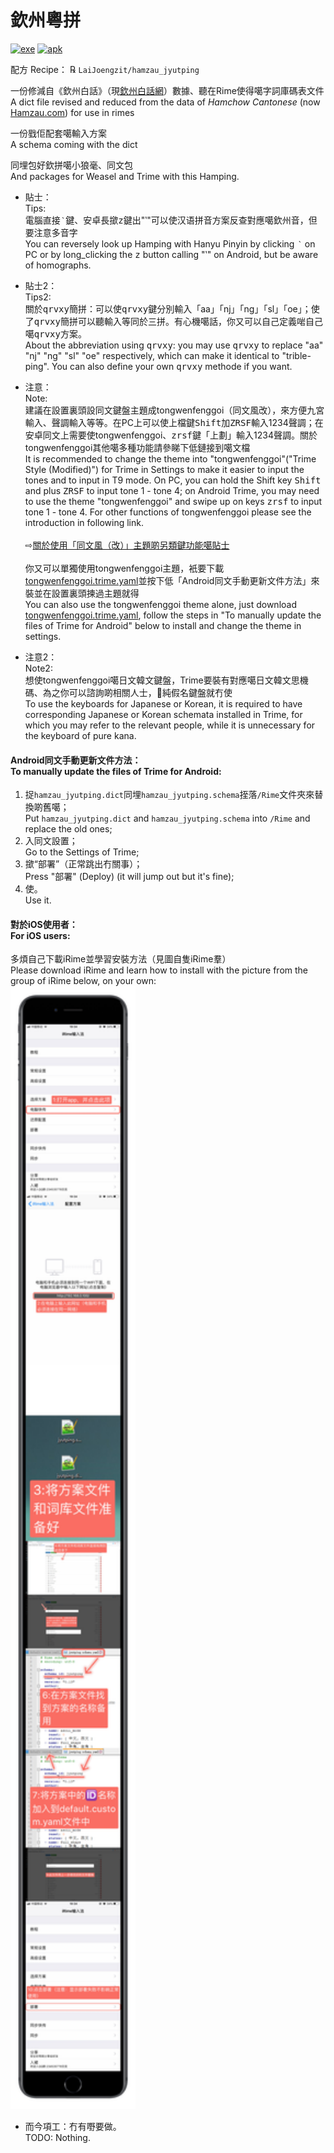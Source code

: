 # 欽州粵拼

[![exe](https://img.shields.io/badge/exe%E4%B8%8B%E8%BC%89-windows-blue?style=for-the-badge&logo=windows)](https://github.com/LaiJoengzit/hamzau_jyutping/releases/download/2.0/HamzaujyutpingforPC.exe)
[![apk](https://img.shields.io/badge/apk%E4%B8%8B%E8%BC%89-Android-brightgreen?style=for-the-badge&logo=android)](https://github.com/LaiJoengzit/hamzau_jyutping/releases/download/2.0/HamzaujyutpingforAndroid.apk)

配方 Recipe： ℞ `LaiJoengzit/hamzau_jyutping`

一份修減自《欽州白話》（現[欽州白話網](https://hamzau.com/)）數據、聽在Rime使得噶字詞庫碼表文件<br>
A dict file revised and reduced from the data of *Hamchow Cantonese* (now [Hamzau.com](https://hamzau.com/)) for use in rimes

一份戥佢配套噶輸入方案<br>
A schema coming with the dict

同埋包好欽拼噶小狼毫、同文包<br>
And packages for Weasel and Trime with this Hamping. 

- 貼士：<br>
Tips: <br>
電腦直接<kbd>‵</kbd>鍵、安卓長撳<kbd>z</kbd>鍵出"‵"可以使汉语拼音方案反查對應噶欽州音，但要注意多音字<br>
You can reversely look up Hamping with Hanyu Pinyin by clicking <kbd>‵</kbd> on PC or by long_clicking the <kbd>z</kbd> button calling "‵" on Android, but be aware of homographs. 

- 貼士2：<br>
Tips2: <br>
關於<kbd>q</kbd><kbd>r</kbd><kbd>v</kbd><kbd>x</kbd><kbd>y</kbd>簡拼：可以使<kbd>q</kbd><kbd>r</kbd><kbd>v</kbd><kbd>x</kbd><kbd>y</kbd>鍵分別輸入「aa」「nj」「ng」「sl」「oe」；使了<kbd>q</kbd><kbd>r</kbd><kbd>v</kbd><kbd>x</kbd><kbd>y</kbd>簡拼可以聽輸入等同於三拼。有心機噶話，你又可以自己定義啱自己噶<kbd>q</kbd><kbd>r</kbd><kbd>v</kbd><kbd>x</kbd><kbd>y</kbd>方案。<br>
About the abbreviation using <kbd>q</kbd><kbd>r</kbd><kbd>v</kbd><kbd>x</kbd><kbd>y</kbd>: you may use <kbd>q</kbd><kbd>r</kbd><kbd>v</kbd><kbd>x</kbd><kbd>y</kbd> to replace "aa" "nj" "ng" "sl" "oe" respectively, which can make it identical to "trible-ping". You can also define your own <kbd>q</kbd><kbd>r</kbd><kbd>v</kbd><kbd>x</kbd><kbd>y</kbd> methode if you want. <br>

- 注意：<br>
Note: <br>
建議在設置裏頭設同文鍵盤主題成tongwenfenggoi（同文風改），來方便九宮輸入、聲調輸入等等。在PC上可以使上檔鍵<kbd>Shift</kbd>加<kbd>Z</kbd><kbd>R</kbd><kbd>S</kbd><kbd>F</kbd>輸入1234聲調；在安卓同文上需要使tongwenfenggoi、<kbd>z</kbd><kbd>r</kbd><kbd>s</kbd><kbd>f</kbd>鍵「上劃」輸入1234聲調。關於tongwenfenggoi其他噶多種功能請參睇下低鏈接到噶文檔<br>
It is recommended to change the theme into "tongwenfenggoi"("Trime Style (Modified)") for Trime in Settings to make it easier to input the tones and to input in T9 mode. On PC, you can hold the Shift key <kbd>Shift</kbd> and plus <kbd>Z</kbd><kbd>R</kbd><kbd>S</kbd><kbd>F</kbd> to input tone 1 - tone 4; on Android Trime, you may need to use the theme "tongwenfenggoi" and swipe up on keys <kbd>z</kbd><kbd>r</kbd><kbd>s</kbd><kbd>f</kbd> to input tone 1 - tone 4. For other functions of tongwenfenggoi please see the introduction in following link. <br>
<br>⇨[關於使用「同文風（改）」主題啲另類鍵功能噶貼士](https://github.com/LaiJoengzit/hamzau_jyutping/blob/master/themetips.md)<br>
<br>你又可以單獨使用tongwenfenggoi主題，衹要下載[tongwenfenggoi.trime.yaml](https://github.com/LaiJoengzit/hamzau_jyutping/blob/master/tongwenfenggoi.trime.yaml)並按下低「Android同文手動更新文件方法」來裝並在設置裏頭揀過主題就得<br>
You can also use the tongwenfenggoi theme alone, just download [tongwenfenggoi.trime.yaml](https://github.com/LaiJoengzit/hamzau_jyutping/blob/master/tongwenfenggoi.trime.yaml), follow the steps in "To manually update the files of Trime for Android" below to install and change the theme in settings.

- 注意2：<br>
Note2: <br>
想使tongwenfenggoi噶日文韓文鍵盤，Trime要裝有對應噶日文韓文思機碼、為之你可以諮詢啲相關人士，𠹲純假名鍵盤就冇使<br>
To use the keyboards for Japanese or Korean, it is required to have corresponding Japanese or Korean schemata installed in Trime, for which you may refer to the relevant people, while it is unnecessary for the keyboard of pure kana.

#### Android同文手動更新文件方法：<br>To manually update the files of Trime for Android:

1. 捉`hamzau_jyutping.dict`同埋`hamzau_jyutping.schema`挃落`/Rime`文件夾來替換啲舊噶；<br>
Put `hamzau_jyutping.dict` and `hamzau_jyutping.schema` into `/Rime` and replace the old ones; <br>
2. 入同文設置；<br>
Go to the Settings of Trime;<br> 
3. 撳“部署”（正常跳出冇關事）；<br>
Press "部署" (Deploy) (it will jump out but it's fine); <br>
4. 使。<br>
Use it.

#### 對於iOS使用者：<br>For iOS users:

多煩自己下載iRime並學習安裝方法（見圖自隻iRime羣）<br>
Please download iRime and learn how to install with the picture from the group of iRime below, on your own: <br>
<img src="./iRime.JPG" width="200"/>

- 而今項工：冇有嘢要做。<br>
TODO: Nothing.
